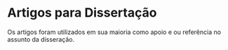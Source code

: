 # Artigos para Dissertação

Os artigos foram utilizados em sua maioria como apoio e ou referência no assunto da disseração.
